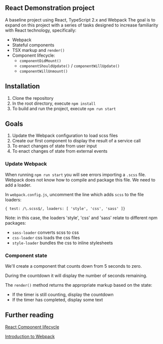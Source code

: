 ## React Demonstration project

A baseline project using React, TypeScript 2.x and Webpack
The goal is to expand on this project with a series of tasks designed to increase familiarity with React technology, specifically:

* Webpack
* Stateful components
* TSX markup and `render()`
* Component lifecycle:
  * `componentDidMount()`
  * `componentShouldUpdate()` / `componentWillUpdate()`
  * `componentWillUnmount()`

## Installation

1. Clone the repository
2. In the root directory, execute `npm install`
3. To build and run the project, execute `npm run start`

## Goals

1. Update the Webpack configuration to load scss files
2. Create our first component to display the result of a service call
3. To enact changes of state from user input
4. To enact changes of state from external events

### Update Webpack

When running `npm run start` you will see errors importing a `.scss` file.
Webpack does not know how to compile and package this file. We need to add a loader.

In `webpack.config.js`, uncomment the line which adds `scss` to the file loaders:

```
{ test: /\.scss$/, loaders: [ 'style', 'css', 'sass' ]}
```

Note: in this case, the loaders 'style', 'css' and 'sass' relate to different
npm packages:
* `sass-loader` converts scss to css
* `css-loader` css loads the css files
* `style-loader` bundles the css to inline stylesheets

### Component state

We'll create a component that counts down from 5 seconds to zero.

During the countdown it will display the number of seconds remaining.

The `render()` method returns the appropriate markup based on the state:

* If the timer is still counting, display the countdown
* If the timer has completed, display some text

## Further reading

[React Component lifecycle](https://facebook.github.io/react/docs/react-component.html)

[Introduction to Webpack](https://webpack.js.org/concepts/)